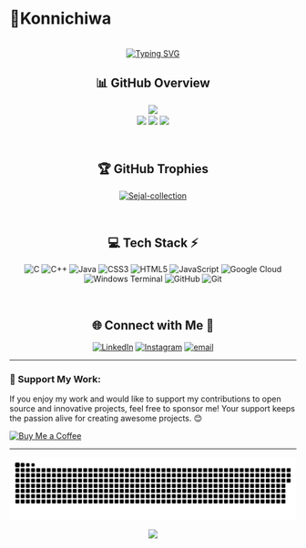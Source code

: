 #  💫Konnichiwa
<div align="center">
  <br>
<a href="https://git.io/typing-svg"><img src="https://readme-typing-svg.demolab.com?font=Fira+Code&size=25&duration=1000&pause=500&color=15F01B9E&background=72875100&center=true&vCenter=true&multiline=true&width=900&height=300&lines=Welcome+Devs%2C;Hey+%F0%9F%91%8B+I'm+Sejal+Kamble+;-+An+aspiring+Software+Enginner+fueled+by+curiousity.;-Pre-Final+Year+;-Pursuing+B.Tech+CSE;-Exploring+deep+learning%2C+predictive+modeling+%26+big+data.;-Always+questioning%2C+analyzing%2C+and+optimizing.;-On+a+mission+to+turn+complex+data+into+powerful+insights.;-love+to+Contribute+in+Open-Source+Arena." alt="Typing SVG" /></a>
</div>
<!-- Stats -->
<div align="center">
  
## 📊 GitHub Overview

  ![](https://github-readme-stats.vercel.app/api?username=Sejal-collection&theme=aura&hide_border=false&include_all_commits=false&count_private=false)<br/>
![](https://nirzak-streak-stats.vercel.app/?user=Sejal-collection&theme=aura&hide_border=false)
![](https://github-readme-stats.vercel.app/api/top-langs/?username=Sejal-collection&theme=aura&hide_border=false&size="50%"&include_all_commits=false&count_private=false&layout=compact)
![](http://github-profile-summary-cards.vercel.app/api/cards/profile-details?username=Sejal-collection&theme=dark&hide_border=false")
   
</div> <br/>

<div align="center">
  
## 🏆 GitHub Trophies

<p align="center"> <a href="https://github.com/github-profile-trophy"><img src="https://github-profile-trophy.vercel.app/?username=Sejal-collection&theme=aura" alt="Sejal-collection" /></a> </p>

</div>
<br>

<!-- Tech Stack
<div align="center">
   
## 💻 Tech Stack ⚡
![C](https://img.shields.io/badge/c-%2300599C.svg?style=for-the-badge&logo=c&logoColor=white) ![C++](https://img.shields.io/badge/c++-%2300599C.svg?style=for-the-badge&logo=c%2B%2B&logoColor=white) ![CSS3](https://img.shields.io/badge/css3-%231572B6.svg?style=for-the-badge&logo=css3&logoColor=white) ![HTML5](https://img.shields.io/badge/html5-%23E34F26.svg?style=for-the-badge&logo=html5&logoColor=white) ![Java](https://img.shields.io/badge/java-%23ED8B00.svg?style=for-the-badge&logo=openjdk&logoColor=white) ![JavaScript](https://img.shields.io/badge/javascript-%23323330.svg?style=for-the-badge&logo=javascript&logoColor=%23F7DF1E)![Python](https://img.shields.io/badge/python-3670A0?style=for-the-badge&logo=python&logoColor=ffdd54) ![Windows Terminal](https://img.shields.io/badge/Windows%20Terminal-%234D4D4D.svg?style=for-the-badge&logo=windows-terminal&logoColor=white)  ![Express.js](https://img.shields.io/badge/express.js-%23404d59.svg?style=for-the-badge&logo=express&logoColor=%2361DAFB) ![NodeJS](https://img.shields.io/badge/node.js-6DA55F?style=for-the-badge&logo=node.js&logoColor=white) ![NPM](https://img.shields.io/badge/NPM-%23CB3837.svg?style=for-the-badge&logo=npm&logoColor=white) ![React](https://img.shields.io/badge/react-%2320232a.svg?style=for-the-badge&logo=react&logoColor=%2361DAFB) ![MongoDB](https://img.shields.io/badge/MongoDB-%234ea94b.svg?style=for-the-badge&logo=mongodb&logoColor=white) ![MySQL](https://img.shields.io/badge/mysql-4479A1.svg?style=for-the-badge&logo=mysql&logoColor=white) ![Adobe Photoshop](https://img.shields.io/badge/adobe%20photoshop-%2331A8FF.svg?style=for-the-badge&logo=adobe%20photoshop&logoColor=white)  ![Adobe Illustrator](https://img.shields.io/badge/adobe%20illustrator-%23FF9A00.svg?style=for-the-badge&logo=adobe%20illustrator&logoColor=white)![NumPy](https://img.shields.io/badge/numpy-%23013243.svg?style=for-the-badge&logo=numpy&logoColor=white) ![GitHub](https://img.shields.io/badge/github-%23121011.svg?style=for-the-badge&logo=github&logoColor=white) ![Git](https://img.shields.io/badge/git-%23F05033.svg?style=for-the-badge&logo=git&logoColor=white)  ![Notion](https://img.shields.io/badge/Notion-%23000000.svg?style=for-the-badge&logo=notion&logoColor=white) ![Postman](https://img.shields.io/badge/Postman-FF6C37?style=for-the-badge&logo=postman&logoColor=white)

-->
<div align="center">
   
## 💻 Tech Stack ⚡
![C](https://img.shields.io/badge/c-%2300599C.svg?style=for-the-badge&logo=c&logoColor=white) ![C++](https://img.shields.io/badge/c++-%2300599C.svg?style=for-the-badge&logo=c%2B%2B&logoColor=white)  ![Java](https://img.shields.io/badge/java-%23ED8B00.svg?style=for-the-badge&logo=openjdk&logoColor=white) ![CSS3](https://img.shields.io/badge/css3-%231572B6.svg?style=for-the-badge&logo=css3&logoColor=white) ![HTML5](https://img.shields.io/badge/html5-%23E34F26.svg?style=for-the-badge&logo=html5&logoColor=white) ![JavaScript](https://img.shields.io/badge/javascript-%23323330.svg?style=for-the-badge&logo=javascript&logoColor=%23F7DF1E) 
![Google Cloud](https://img.shields.io/badge/Google%20Cloud-4285F4?style=for-the-badge&logo=googlecloud&logoColor=white)![Windows Terminal](https://img.shields.io/badge/Windows%20Terminal-%234D4D4D.svg?style=for-the-badge&logo=windows-terminal&logoColor=white)  ![GitHub](https://img.shields.io/badge/github-%23121011.svg?style=for-the-badge&logo=github&logoColor=white) ![Git](https://img.shields.io/badge/git-%23F05033.svg?style=for-the-badge&logo=git&logoColor=white)  

</div>
<br>
<!-- Social connections -->
<div align="center" witdh="50%">
  
##  🌐 Connect with Me 🍬

[![LinkedIn](https://img.shields.io/badge/LinkedIn-%230077B5.svg?logo=linkedin&logoColor=white)](https://www.linkedin.com/in/sejal-kamble-567261291?utm_source=share&utm_campaign=share_via&utm_content=profile&utm_medium=android_app)
[![Instagram](https://img.shields.io/badge/Instagram-%23E4405F.svg?logo=Instagram&logoColor=white)](https://www.instagram.com/_sejalkamble._)
[![email](https://img.shields.io/badge/Email-D14836?logo=gmail&logoColor=white)](mailto:ksejal630@gmail.com) 
</div>
<hr>

### 💖 Support My Work:
If you enjoy my work and would like to support my contributions to open source and innovative projects, feel free to sponsor me! Your support keeps the passion alive for creating awesome projects. 😊 

[![Buy Me a Coffee](https://img.shields.io/badge/Buy%20Me%20a%20Coffee-%23FFDD00?style=for-the-badge&logo=buymeacoffee&logoColor=black)](https://www.buymeacoffee.com/sejalkamble)


<hr>
<!--Snake Game -->
<div align="center">
  
  ![snake gif](https://github.com/Sejal-collection/Sejal-collection/blob/output/github-snake-dark.svg)
</div>

<!-- Visit Counter -->
<div align="center">
  
  [![](https://visitcount.itsvg.in/api?id=Sejal-collection&icon=100&logoColor=white)](https://visitcount.itsvg.in)
</div>
<!---
Sejal-collection/Sejal-collection is a ✨ special ✨ repository because its `README.md` (this file) appears on your GitHub profile.
You can click the Preview link to take a look at your changes.
--->
